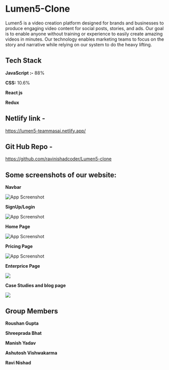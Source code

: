 
# Lumen5-Clone 

Lumen5 is a video creation platform designed for brands and businesses to produce engaging video content for social posts, stories, and ads. Our goal is to enable anyone without training or experience to easily create amazing videos in minutes. Our technology enables marketing teams to focus on the story and narrative while relying on our system to do the heavy lifting.



## Tech Stack

**JavaScript :-** 88%

**CSS:** 10.6%

**React js** 

**Redux**





## Netlify link - 
https://lumen5-teammasai.netlify.app/

## Git Hub Repo - 
https://github.com/ravinishadcoder/Lumen5-clone





<h2>Some screenshots of our website:</h2>









**Navbar**

![App Screenshot](https://miro.medium.com/max/875/1*_U-2KW7U6EpoSl78BgjNfQ.png)


**SignUp/Login**

![App Screenshot](https://miro.medium.com/max/875/1*4O7pKYS1qZR8AfkKvZfjEg.gif)




**Home Page**


![App Screenshot](https://miro.medium.com/max/750/1*OB6DBNhwDJGxE1cMLlPJ9Q.gif)




**Pricing Page**


![App Screenshot](https://miro.medium.com/max/750/1*2xhCKZTuqAqXgcLwDmLY2A.gif)


**Enterprice Page**

<img src="https://miro.medium.com/max/875/1*CFVU-3Di1Cakun2oIk4MRA.gif"/>



**Case Studies and blog page**


<img src="https://miro.medium.com/max/875/1*CFVU-3Di1Cakun2oIk4MRA.gif"/>





## Group Members

**Roushan Gupta**

**Shreeprada Bhat**

**Manish Yadav**

**Ashutosh Vishwakarma**

**Ravi Nishad**









